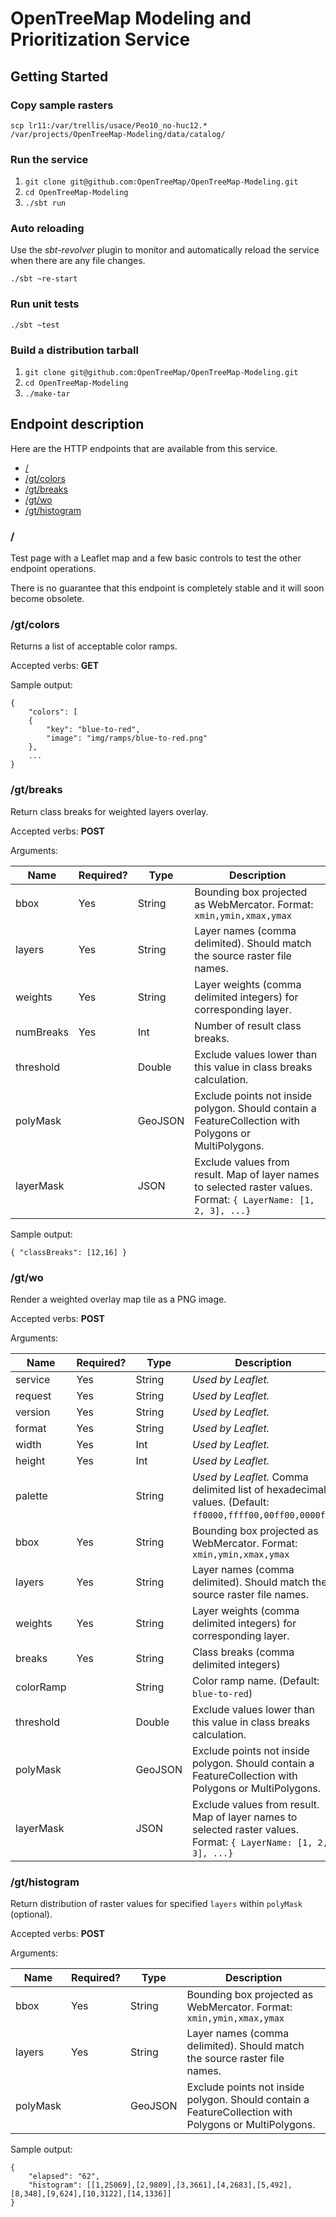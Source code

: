 # OpenTreeMap Modeling and Prioritization Service

## Getting Started

### Copy sample rasters

    scp lr11:/var/trellis/usace/Peo10_no-huc12.* /var/projects/OpenTreeMap-Modeling/data/catalog/

### Run the service

1. ``git clone git@github.com:OpenTreeMap/OpenTreeMap-Modeling.git``
1. ``cd OpenTreeMap-Modeling``
1. ``./sbt run``

### Auto reloading

Use the *sbt-revolver* plugin to monitor and automatically reload the service when there are any file changes.

    ./sbt ~re-start

### Run unit tests

    ./sbt ~test

### Build a distribution tarball

1. ``git clone git@github.com:OpenTreeMap/OpenTreeMap-Modeling.git``
1. ``cd OpenTreeMap-Modeling``
1. ``./make-tar``

## Endpoint description

Here are the HTTP endpoints that are available from this service.

* [/](#index)
* [/gt/colors](#gtcolors)
* [/gt/breaks](#gtbreaks)
* [/gt/wo](#gtwo)
* [/gt/histogram](#gthistogram)

### <a name="index"></a> /

Test page with a Leaflet map and a few basic controls to test the other endpoint operations.

There is no guarantee that this endpoint is completely stable and it will soon become obsolete.

### /gt/colors

Returns a list of acceptable color ramps.

Accepted verbs: __GET__

Sample output:

    {
        "colors": [
        {
            "key": "blue-to-red",
            "image": "img/ramps/blue-to-red.png"
        },
        ...
    }

### /gt/breaks

Return class breaks for weighted layers overlay.

Accepted verbs: __POST__

Arguments:

| Name       | Required? | Type    |  Description |
|------------|-----------|---------|--------------|
| bbox       | Yes       | String  | Bounding box projected as WebMercator. Format: `xmin,ymin,xmax,ymax`
| layers     | Yes       | String  | Layer names (comma delimited). Should match the source raster file names.
| weights    | Yes       | String  | Layer weights (comma delimited integers) for corresponding layer.
| numBreaks  | Yes       | Int     | Number of result class breaks.
| threshold  |           | Double  | Exclude values lower than this value in class breaks calculation.
| polyMask   |           | GeoJSON | Exclude points not inside polygon. Should contain a FeatureCollection with Polygons or MultiPolygons.
| layerMask  |           | JSON    | Exclude values from result. Map of layer names to selected raster values. Format: `{ LayerName: [1, 2, 3], ...}`

Sample output:

    { "classBreaks": [12,16] }

### /gt/wo

Render a weighted overlay map tile as a PNG image.

Accepted verbs: __POST__

Arguments:

| Name       | Required? | Type    |  Description |
|------------|-----------|---------|--------------|
| service    | Yes       | String  | *Used by Leaflet.*
| request    | Yes       | String  | *Used by Leaflet.*
| version    | Yes       | String  | *Used by Leaflet.*
| format     | Yes       | String  | *Used by Leaflet.*
| width      | Yes       | Int     | *Used by Leaflet.*
| height     | Yes       | Int     | *Used by Leaflet.*
| palette    |           | String  | *Used by Leaflet.* Comma delimited list of hexadecimal values. (Default: `ff0000,ffff00,00ff00,0000ff`)
| bbox       | Yes       | String  | Bounding box projected as WebMercator. Format: `xmin,ymin,xmax,ymax`
| layers     | Yes       | String  | Layer names (comma delimited). Should match the source raster file names.
| weights    | Yes       | String  | Layer weights (comma delimited integers) for corresponding layer.
| breaks     | Yes       | String  | Class breaks (comma delimited integers)
| colorRamp  |           | String  | Color ramp name. (Default: `blue-to-red`)
| threshold  |           | Double  | Exclude values lower than this value in class breaks calculation.
| polyMask   |           | GeoJSON | Exclude points not inside polygon. Should contain a FeatureCollection with Polygons or MultiPolygons.
| layerMask  |           | JSON    | Exclude values from result. Map of layer names to selected raster values. Format: `{ LayerName: [1, 2, 3], ...}`

### /gt/histogram

Return distribution of raster values for specified `layers` within `polyMask` (optional).

Accepted verbs: __POST__

Arguments:

| Name       | Required? | Type    |  Description |
|------------|-----------|---------|--------------|
| bbox       | Yes       | String  | Bounding box projected as WebMercator. Format: `xmin,ymin,xmax,ymax`
| layers     | Yes       | String  | Layer names (comma delimited). Should match the source raster file names.
| polyMask   |           | GeoJSON | Exclude points not inside polygon. Should contain a FeatureCollection with Polygons or MultiPolygons.

Sample output:

    {
        "elapsed": "62",
        "histogram": [[1,25069],[2,9809],[3,3661],[4,2683],[5,492],[8,348],[9,624],[10,3122],[14,1336]]
    }


